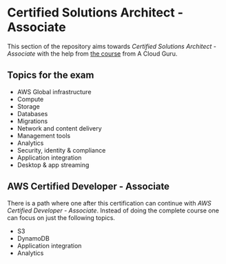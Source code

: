 # Certified Solutions Architect - Associate

This section of the repository aims towards _Certified Solutions Architect - Associate_ with the help from [the course](https://acloud.guru/course/aws-certified-solutions-architect-associate/dashboard) from A Cloud Guru.

## Topics for the exam

- AWS Global infrastructure
- Compute
- Storage
- Databases
- Migrations
- Network and content delivery
- Management tools
- Analytics
- Security, identity & compliance
- Application integration
- Desktop & app streaming

## AWS Certified Developer - Associate

There is a path where one after this certification can continue with _AWS Certified Developer - Associate_. Instead of doing the complete course one can focus on just the following topics.

- S3
- DynamoDB
- Application integration
- Analytics




